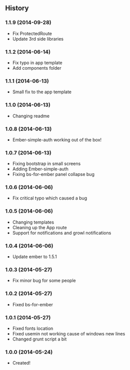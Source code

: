 ## History
### 1.1.9 (2014-09-28)
* Fix ProtectedRoute
* Update 3rd side libraries 

### 1.1.2 (2014-06-14)
* Fix typo in app template
* Add components folder

### 1.1.1 (2014-06-13)
* Small fix to the app template

### 1.1.0 (2014-06-13)
* Changing readme

### 1.0.8 (2014-06-13)
* Ember-simple-auth working out of the box!

### 1.0.7 (2014-06-13)
* Fixing bootstrap in small screens
* Adding Ember-simple-auth
* Fixing bs-for-ember panel collapse bug

### 1.0.6 (2014-06-06)
* Fix critical typo which caused a bug

### 1.0.5 (2014-06-06)
* Changing templates
* Cleaning up the App route
* Support for notifications and growl notifications

### 1.0.4 (2014-06-06)
* Update ember to 1.5.1

### 1.0.3 (2014-05-27)
* Fix minor bug for some people

### 1.0.2 (2014-05-27)
* Fixed bs-for-ember

### 1.0.1 (2014-05-27)
* Fixed fonts location
* Fixed usemin not working cause of windows new lines
* Changed grunt script a bit

### 1.0.0 (2014-05-24)
* Created!
